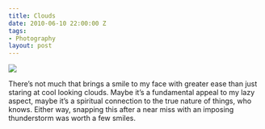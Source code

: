 ```yaml
---
title: Clouds
date: 2010-06-10 22:00:00 Z
tags:
- Photography
layout: post
---
```

<img src='/images/clouds.jpg' >

<!--more-->

There’s not much that brings a smile to my face with greater ease than just staring at cool looking clouds. Maybe it’s a fundamental appeal to my lazy aspect, maybe it’s a spiritual connection to the true nature of things, who knows. Either way, snapping this after a near miss with an imposing thunderstorm was worth a few smiles.

